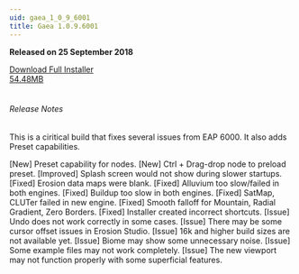 ```yaml
---
uid: gaea_1_0_9_6001
title: Gaea 1.0.9.6001
---
```



**Released on 25 September 2018**

<div class="btn-group" role="group">
<a href="http://viridian.quadspinner.com/gaea/Gaea-EAP-6001.exe" class="btn btn-dark">Download Full Installer<br />54.48MB</a>
</div></div></div>
<br><h6 class="ml-2">Release Notes</h6>
<div class="card">
<div class="card-body release-note">

This is a ciritical build that fixes several issues from EAP 6000. It also adds Preset capabilities.

[New] Preset capability for nodes.
[New] Ctrl + Drag-drop node to preload preset.
[Improved] Splash screen would not show during slower startups.
[Fixed] Erosion data maps were blank.
[Fixed] Alluvium too slow/failed in both engines.
[Fixed] Buildup too slow in both engines.
[Fixed] SatMap, CLUTer failed in new engine.
[Fixed] Smooth falloff for Mountain, Radial Gradient, Zero Borders.
[Fixed] Installer created incorrect shortcuts.
[Issue] Undo does not work correctly in some cases.
[Issue] There may be some cursor offset issues in Erosion Studio.
[Issue] 16k and higher build sizes are not available yet.
[Issue] Biome may show some unnecessary noise.
[Issue] Some example files may not work completely.
[Issue] The new viewport may not function properly with some superficial features.


</div></div>
